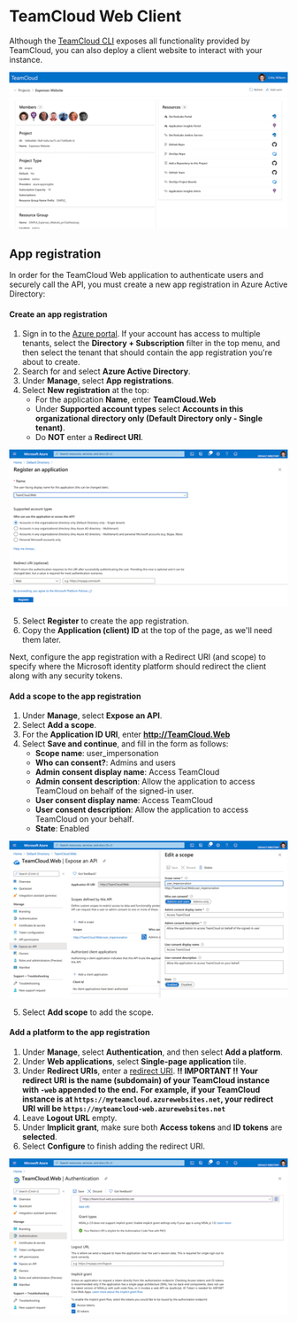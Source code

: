 # TeamCloud Web Client

Although the [TeamCloud CLI](CLI.md) exposes all functionality provided by TeamCloud, you can also deploy a client website to interact with your instance.

![TeamCloud website](img/tc_web_app_0.png)

## App registration

In order for the TeamCloud Web application to authenticate users and securely call the API, you must create a new app registration in Azure Active Directory:

#### Create an app registration

1. Sign in to the [Azure portal][azure-portal]. If your account has access to multiple tenants, select the **Directory + Subscription** filter in the top menu, and then select the tenant that should contain the app registration you're about to create.
2. Search for and select **Azure Active Directory**.
3. Under **Manage**, select **App registrations**.
4. Select **New registration** at the top:
   - For the application **Name**, enter **TeamCloud.Web**
   - Under **Supported account types** select **Accounts in this organizational directory only (Default Directory only - Single tenant)**.
   - Do **NOT** enter a **Redirect URI**.

![Register an application](img/tc_web_app_registration_0.png)

5. Select **Register** to create the app registration.
6. Copy the **Application (client) ID** at the top of the page, as we'll need them later.

Next, configure the app registration with a Redirect URI (and scope) to specify where the Microsoft identity platform should redirect the client along with any security tokens.

#### Add a scope to the app registration

1. Under **Manage**, select **Expose an API**.
2. Select **Add a scope**.
3. For the **Application ID URI**, enter **http://TeamCloud.Web**
4. Select **Save and continue**, and fill in the form as follows:
   - **Scope name**: user_impersonation
   - **Who can consent?**: Admins and users
   - **Admin consent display name**: Access TeamCloud
   - **Admin consent description**: Allow the application to access TeamCloud on behalf of the signed-in user.
   - **User consent display name**: Access TeamCloud
   - **User consent description**: Allow the application to access TeamCloud on your behalf.
   - **State**: Enabled

![Add Application scope](img/tc_web_app_registration_2.png)

5. Select **Add scope** to add the scope.

#### Add a platform to the app registration

1. Under **Manage**, select **Authentication**, and then select **Add a platform**.
2. Under **Web applications**, select **Single-page application** tile.
3. Under **Redirect URIs**, enter a [redirect URI][reply-url].
   **:bangbang: IMPORTANT :bangbang:**
   **Your redirect URI is the name (subdomain) of your TeamCloud instance with `-web` appended to the end.**
   **For example, if your TeamCloud instance is at `https://myteamcloud.azurewebsites.net`, your redirect URI will be `https://myteamcloud-web.azurewebsites.net`**
4. Leave **Logout URL** empty.
5. Under **Implicit grant**, make sure both **Access tokens** and **ID tokens** are **selected**.
6. Select **Configure** to finish adding the redirect URI.

![Add Application redirect url](img/tc_web_app_registration_3.png)

[azure-portal]:https://portal.azure.com/
[reply-url]:https://docs.microsoft.com/en-us/azure/active-directory/develop/reply-url
